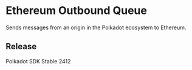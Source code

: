 # Ethereum Outbound Queue

Sends messages from an origin in the Polkadot ecosystem to Ethereum.


## Release

Polkadot SDK Stable 2412
